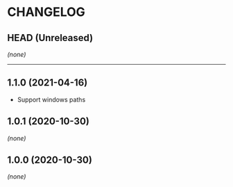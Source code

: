 CHANGELOG
=========

## HEAD (Unreleased)
_(none)_

---

## 1.1.0 (2021-04-16)
- Support windows paths

## 1.0.1 (2020-10-30)
_(none)_

## 1.0.0 (2020-10-30)
_(none)_

